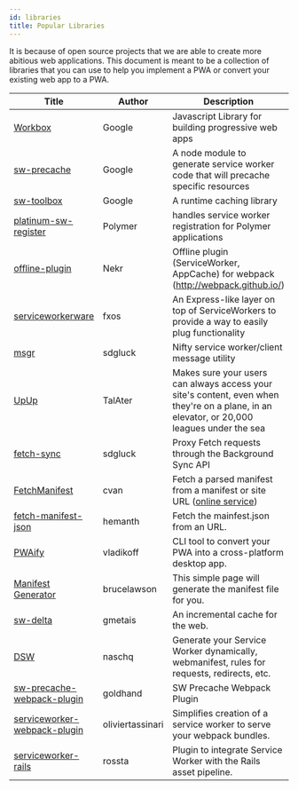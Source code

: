 ```yaml
---
id: libraries
title: Popular Libraries
---
```


It is because of open source projects that we are able to create more abitious web applications. This document is meant to be a collection of libraries that you can use to help you implement a PWA or convert your existing web app to a PWA.

|Title|Author|Description|
|-----|---|---|
|[Workbox](https://github.com/GoogleChrome/workbox)|Google|Javascript Library for building progressive web apps|
|[sw-precache](https://github.com/GoogleChrome/sw-precache)|Google|A node module to generate service worker code that will precache specific resources|
|[sw-toolbox](https://github.com/GoogleChrome/sw-toolbox)|Google|A runtime caching library|
|[platinum-sw-register](https://elements.polymer-project.org/elements/platinum-sw?active=platinum-sw-register)|Polymer|handles service worker registration for Polymer applications|
|[offline-plugin](https://github.com/NekR/offline-plugin)|Nekr|Offline plugin (ServiceWorker, AppCache) for webpack (http://webpack.github.io/)|
|[serviceworkerware](https://github.com/fxos-components/serviceworkerware)|fxos|An Express-like layer on top of ServiceWorkers to provide a way to easily plug functionality|
|[msgr](https://github.com/sdgluck/msgr)|sdgluck|Nifty service worker/client message utility|
|[UpUp](https://github.com/TalAter/UpUp)|TalAter|Makes sure your users can always access your site's content, even when they're on a plane, in an elevator, or 20,000 leagues under the sea|
|[fetch-sync](https://github.com/sdgluck/fetch-sync)|sdgluck|Proxy Fetch requests through the Background Sync API|
|[FetchManifest](https://github.com/cvan/fetch-manifest)|cvan|Fetch a parsed manifest from a manifest or site URL ([online service](https://fetchmanifest.org/))|
|[fetch-manifest-json](https://github.com/hemanth/fetch-manifest-json)|hemanth|Fetch the mainfest.json from an URL.|
|[PWAify](https://github.com/vladikoff/PWAify)|vladikoff|CLI tool to convert your PWA into a cross-platform desktop app.|
|[Manifest Generator](https://brucelawson.github.io/manifest/)|brucelawson|This simple page will generate the manifest file for you.|
|[sw-delta](https://github.com/gmetais/sw-delta)|gmetais|An incremental cache for the web.|
|[DSW](https://github.com/naschq/dsw)|naschq|Generate your Service Worker dynamically, webmanifest, rules for requests, redirects, etc.|
|[sw-precache-webpack-plugin](https://github.com/goldhand/sw-precache-webpack-plugin)|goldhand|SW Precache Webpack Plugin|
|[serviceworker-webpack-plugin](https://github.com/oliviertassinari/serviceworker-webpack-plugin)|oliviertassinari|Simplifies creation of a service worker to serve your webpack bundles.|
|[serviceworker-rails](https://github.com/rossta/serviceworker-rails)|rossta|Plugin to integrate Service Worker with the Rails asset pipeline.
